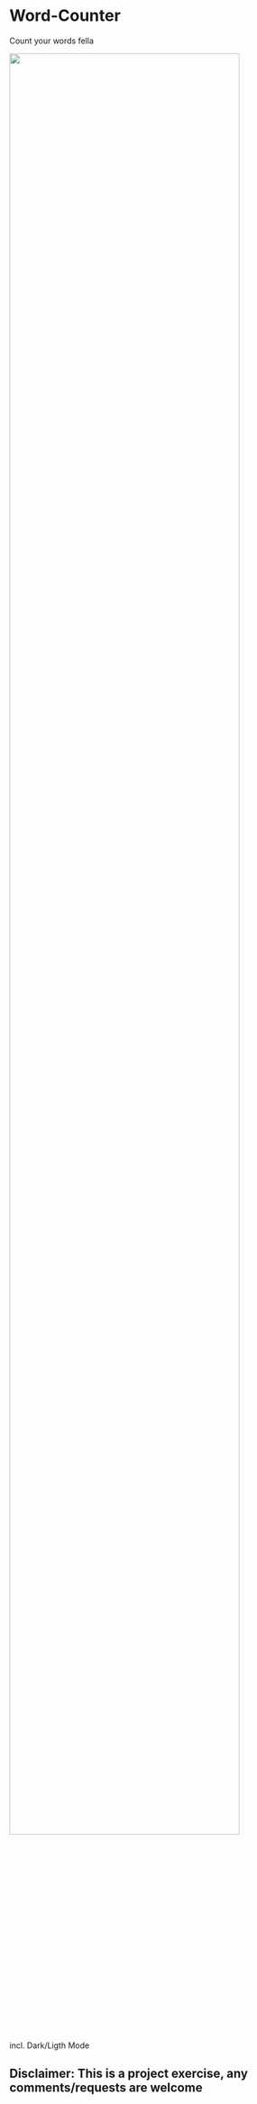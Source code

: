 # Word-Counter

Count your words fella

<img src="https://user-images.githubusercontent.com/99987269/161554860-b543a6f7-049c-4f1c-9cd6-d9ba03fe830e.png" width="90%"></img>

incl. Dark/Ligth Mode

## Disclaimer: This is a project exercise, any comments/requests are welcome

